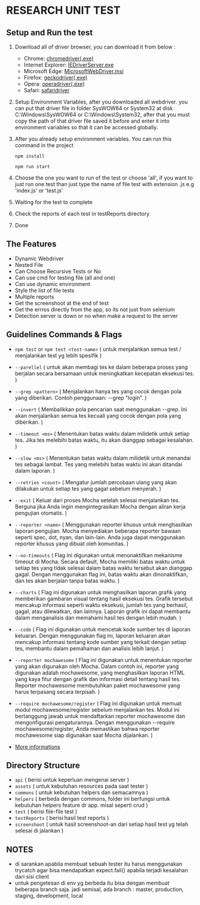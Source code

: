 # RESEARCH UNIT TEST

## Setup and Run the test
1. Download all of driver browser, you can download it from below :
    - Chrome: [chromedriver(.exe)](http://chromedriver.storage.googleapis.com/index.html)
    - Internet Explorer: [IEDriverServer.exe](https://www.selenium.dev/downloads)
    - Microsoft Edge: [MicrosoftWebDriver.msi](http://go.microsoft.com/fwlink/?LinkId=619687)
    - Firefox: [geckodriver(.exe)](https://github.com/mozilla/geckodriver/releases)
    - Opera: [operadriver(.exe)](https://github.com/operasoftware/operachromiumdriver/releases)
    - Safari: [safaridriver](https://developer.apple.com/library/prerelease/content/releasenotes/General/WhatsNewInSafari/Articles/Safari_10_0.html#//apple_ref/doc/uid/TP40014305-CH11-DontLinkElementID_28)

2. Setup Environment Variables, after you downloaded all webdriver. you can put that driver file in folder SysWOW64 or System32 at disk C:\Windows\SysWOW64 or C:\Windows\System32,
after that you must copy the path of that driver file saved it before and enter it into environment variables so that it can be accessed globally.

3. After you already setup environment variables. You can run this command in the project

    ```
    npm install
    ```

    ```
    npm run start
    ```

4. Choose the one you want to run of the test or choose 'all', if you want to just run one test than just type the name of file test with extension .js e.g 'index.js' or 'test.js'
5. Waiting for the test to complete
6. Check the reports of each test in testReports directory 
7. Done

## The Features
- Dynamic Webdriver
- Nested File
- Can Choose Recursive Tests or No
- Can use cmd for testing file (all and one)
- Can use dynamic environment
- Style the list of file tests
- Multiple reports 
- Get the screenshoot at the end of test
- Get the errros directly from the app, so its not just from selenium
- Detection server is down or no when make a request to the server

## Guidelines Commands & Flags
- `npm test` or `npm test <test-name>` ( untuk menjalankan semua test / menjalankan test yg lebih spesifik )
- `--parellel` ( untuk akan membagi tes ke dalam beberapa proses yang berjalan secara bersamaan untuk meningkatkan kecepatan eksekusi tes. )
- `--grep <pattern>` ( Menjalankan hanya tes yang cocok dengan pola yang diberikan. Contoh penggunaan: --grep "login". )
- `--invert` ( Membalikkan pola pencarian saat menggunakan --grep. Ini akan menjalankan semua tes kecuali yang cocok dengan pola yang diberikan. )
- `--timeout <ms>` ( Menentukan batas waktu dalam milidetik untuk setiap tes. Jika tes melebihi batas waktu, itu akan dianggap sebagai kesalahan. )
- `--slow <ms>` ( Menentukan batas waktu dalam milidetik untuk menandai tes sebagai lambat. Tes yang melebihi batas waktu ini akan ditandai dalam laporan. )
- `--retries <count>` ( Mengatur jumlah percobaan ulang yang akan dilakukan untuk setiap tes yang gagal sebelum menyerah. )
- `--exit` ( Keluar dari proses Mocha setelah selesai menjalankan tes. Berguna jika Anda ingin mengintegrasikan Mocha dengan aliran kerja pengujian otomatis. )
- `--reporter <name>` ( Menggunakan reporter khusus untuk menghasilkan laporan pengujian. Mocha menyediakan beberapa reporter bawaan seperti spec, dot, nyan, dan lain-lain. Anda juga dapat menggunakan reporter khusus yang dibuat oleh komunitas. )
- `--no-timeouts` ( Flag ini digunakan untuk menonaktifkan mekanisme timeout di Mocha. Secara default, Mocha memiliki batas waktu untuk setiap tes yang tidak selesai dalam batas waktu tersebut akan dianggap gagal. Dengan menggunakan flag ini, batas waktu akan dinonaktifkan, dan tes akan berjalan tanpa batas waktu. )
- `--charts` ( Flag ini digunakan untuk menghasilkan laporan grafik yang memberikan gambaran visual tentang hasil eksekusi tes. Grafik tersebut mencakup informasi seperti waktu eksekusi, jumlah tes yang berhasil, gagal, atau dilewatkan, dan lainnya. Laporan grafik ini dapat membantu dalam menganalisis dan memahami hasil tes dengan lebih mudah. )
- `--code` ( Flag ini digunakan untuk mencetak kode sumber tes di laporan keluaran. Dengan menggunakan flag ini, laporan keluaran akan mencakup informasi tentang kode sumber yang terkait dengan setiap tes, membantu dalam pemahaman dan analisis lebih lanjut. )
- `--reporter mochawesome` ( Flag ini digunakan untuk menentukan reporter yang akan digunakan oleh Mocha. Dalam contoh ini, reporter yang digunakan adalah mochawesome, yang menghasilkan laporan HTML yang kaya fitur dengan grafik dan informasi detail tentang hasil tes. Reporter mochawesome membutuhkan paket mochawesome yang harus terpasang secara terpisah. )
- `--require mochawesome/register` ( Flag ini digunakan untuk memuat modul mochawesome/register sebelum menjalankan tes. Modul ini bertanggung jawab untuk mendaftarkan reporter mochawesome dan mengonfigurasi pengaturannya. Dengan menggunakan --require mochawesome/register, Anda memastikan bahwa reporter mochawesome siap digunakan saat Mocha dijalankan. )

- [More informations](https://mochajs.org/#features)

## Directory Structure
- `api` ( berisi untuk keperluan mengenai server )
- `assets` ( untuk kebutuhan resources pada saat tester )
- `commons` ( untuk kebutuhan helpers dan semacamnya )
- `helpers` ( berbeda dengan commons, folder ini berfungsi untuk kebutuhan helpers feature dr app. misal seperti crud )
- `test` ( berisi file-file test )
- `testReports` ( berisi hasil test reports )
- `screenshoot` ( untuk hasil screenshoot-an dari setiap hasil test yg telah selesai di jalankan )

## NOTES
- di sarankan apabila membuat sebuah tester itu harus menggunakan trycatch agar bisa mendapatkan expect.fail() apabila terjadi kesalahan dari sisi client
- untuk pengetesan di env yg berbeda itu bisa dengan membuat beberapa branch saja. jadi semisal, ada branch : master, production, staging, development, local
